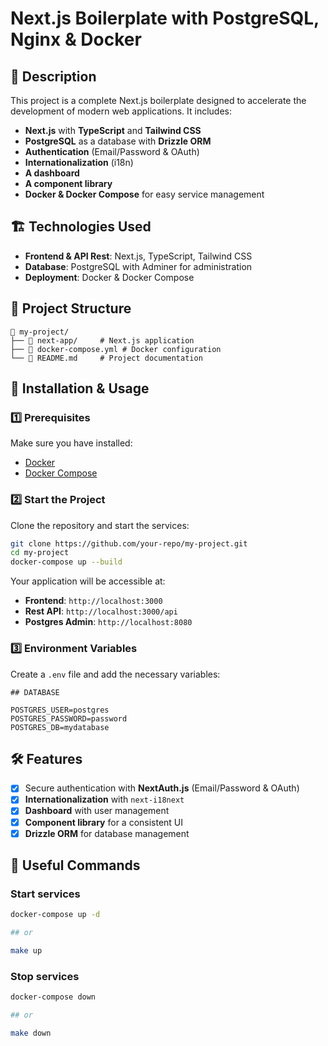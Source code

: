 # Next.js Boilerplate with PostgreSQL, Nginx & Docker

## 🚀 Description
This project is a complete Next.js boilerplate designed to accelerate the development of modern web applications. It includes:

- **Next.js** with **TypeScript** and **Tailwind CSS**
- **PostgreSQL** as a database with **Drizzle ORM**
- **Authentication** (Email/Password & OAuth)
- **Internationalization** (i18n)
- **A dashboard**
- **A component library**
- **Docker & Docker Compose** for easy service management

## 🏗 Technologies Used

- **Frontend & API Rest**: Next.js, TypeScript, Tailwind CSS
- **Database**: PostgreSQL with Adminer for administration
- **Deployment**: Docker & Docker Compose

## 📂 Project Structure

```
📂 my-project/
├── 📂 next-app/     # Next.js application
├── 📜 docker-compose.yml # Docker configuration
└── 📜 README.md     # Project documentation
```

## 🔧 Installation & Usage

### 1️⃣ Prerequisites
Make sure you have installed:
- [Docker](https://www.docker.com/)
- [Docker Compose](https://docs.docker.com/compose/)

### 2️⃣ Start the Project

Clone the repository and start the services:

```bash
git clone https://github.com/your-repo/my-project.git
cd my-project
docker-compose up --build
```

Your application will be accessible at:
- **Frontend**: `http://localhost:3000`
- **Rest API**: `http://localhost:3000/api`
- **Postgres Admin**: `http://localhost:8080`

### 3️⃣ Environment Variables

Create a `.env` file and add the necessary variables:

```
## DATABASE

POSTGRES_USER=postgres
POSTGRES_PASSWORD=password
POSTGRES_DB=mydatabase
```

## 🛠 Features

- [x] Secure authentication with **NextAuth.js** (Email/Password & OAuth)
- [x] **Internationalization** with `next-i18next`
- [x] **Dashboard** with user management
- [x] **Component library** for a consistent UI
- [x] **Drizzle ORM** for database management

## 📜 Useful Commands

### Start services
```bash
docker-compose up -d

## or

make up
```

### Stop services
```bash
docker-compose down

## or

make down
```